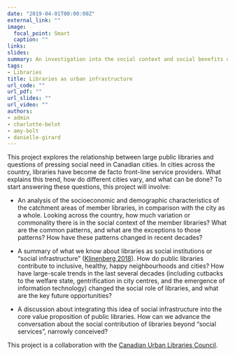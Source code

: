 ```yaml
---
date: "2019-04-01T00:00:00Z"
external_link: ""
image:
  focal_point: Smart
  caption: ""
links:
slides: 
summary: An investigation into the social context and social benefits of urban libraries in Canada
tags:
- Libraries
title: Libraries as urban infrastructure
url_code: ""
url_pdf: ""
url_slides: ""
url_video: ""
authors:
- admin
- charlotte-belot
- amy-bolt
- danielle-girard
---
```


This project explores the relationship between large public libraries and questions of pressing social need in Canadian cities. In cities across the country, libraries have become de facto front-line service providers. What explains this trend, how do different cities vary, and what can be done? To start answering these questions, this project will involve:

- An analysis of the socioeconomic and demographic characteristics of the catchment areas of member libraries, in comparison with the city as a whole. Looking across the country, how much variation or commonality there is in the social context of the member libraries? What are the common patterns, and what are the exceptions to those patterns? How have these patterns changed in recent decades?

- A summary of what we know about libraries as social institutions or “social infrastructure” ([Klinenberg 2018](https://www.penguinrandomhouse.com/books/557044/palaces-for-the-people-by-eric-klinenberg/9781524761165/)). How do public libraries contribute to inclusive, healthy, happy neighbourhoods and cities? How have large-scale trends in the last several decades (including cutbacks to the welfare state, gentrification in city centres, and the emergence of information technology) changed the social role of libraries, and what are the key future opportunities?

- A discussion about integrating this idea of social infrastructure into the core value proposition of public libraries. How can we advance the conversation about the social contribution of libraries  beyond “social services”, narrowly conceived?

This project is a collaboration with the [Canadian Urban Libraries Council](http://www.culc.ca).